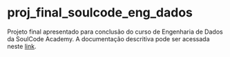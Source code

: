 # proj_final_soulcode_eng_dados
Projeto final apresentado para conclusão do curso de Engenharia de Dados da SoulCode Academy.
A documentação descritiva pode ser acessada neste <a href = "https://drive.google.com/file/d/1lcI8isYZvdZM7XXzGiBZAj78QRwgfKeh/view" target = "_blank">link</a>.
